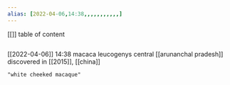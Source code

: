 ```yaml
---
alias: [2022-04-06,14:38,,,,,,,,,,,]
---
```

[[]]
table of content
```toc
```

[[2022-04-06]] 14:38
macaca leucogenys
central [[arunanchal pradesh]]
discovered in [[2015]], [[china]]
```query
"white cheeked macaque"
```
